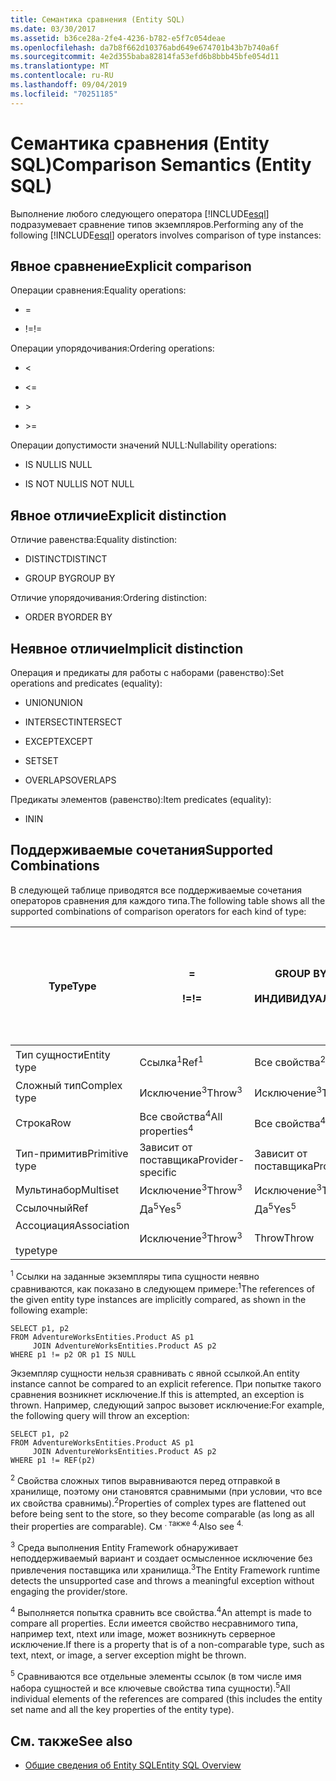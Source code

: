 ```yaml
---
title: Семантика сравнения (Entity SQL)
ms.date: 03/30/2017
ms.assetid: b36ce28a-2fe4-4236-b782-e5f7c054deae
ms.openlocfilehash: da7b8f662d10376abd649e674701b43b7b740a6f
ms.sourcegitcommit: 4e2d355baba82814fa53efd6b8bbb45bfe054d11
ms.translationtype: MT
ms.contentlocale: ru-RU
ms.lasthandoff: 09/04/2019
ms.locfileid: "70251185"
---
```

# <a name="comparison-semantics-entity-sql"></a><span data-ttu-id="3cd14-102">Семантика сравнения (Entity SQL)</span><span class="sxs-lookup"><span data-stu-id="3cd14-102">Comparison Semantics (Entity SQL)</span></span>
<span data-ttu-id="3cd14-103">Выполнение любого следующего оператора [!INCLUDE[esql](../../../../../../includes/esql-md.md)] подразумевает сравнение типов экземпляров.</span><span class="sxs-lookup"><span data-stu-id="3cd14-103">Performing any of the following [!INCLUDE[esql](../../../../../../includes/esql-md.md)] operators involves comparison of type instances:</span></span>  
  
## <a name="explicit-comparison"></a><span data-ttu-id="3cd14-104">Явное сравнение</span><span class="sxs-lookup"><span data-stu-id="3cd14-104">Explicit comparison</span></span>  
 <span data-ttu-id="3cd14-105">Операции сравнения:</span><span class="sxs-lookup"><span data-stu-id="3cd14-105">Equality operations:</span></span>  
  
- =  
  
- <span data-ttu-id="3cd14-106">!=</span><span class="sxs-lookup"><span data-stu-id="3cd14-106">!=</span></span>  
  
 <span data-ttu-id="3cd14-107">Операции упорядочивания:</span><span class="sxs-lookup"><span data-stu-id="3cd14-107">Ordering operations:</span></span>  
  
- <  
  
- \<=  
  
- \>  
  
- \>=  
  
 <span data-ttu-id="3cd14-108">Операции допустимости значений NULL:</span><span class="sxs-lookup"><span data-stu-id="3cd14-108">Nullability operations:</span></span>  
  
- <span data-ttu-id="3cd14-109">IS NULL</span><span class="sxs-lookup"><span data-stu-id="3cd14-109">IS NULL</span></span>  
  
- <span data-ttu-id="3cd14-110">IS NOT NULL</span><span class="sxs-lookup"><span data-stu-id="3cd14-110">IS NOT NULL</span></span>  
  
## <a name="explicit-distinction"></a><span data-ttu-id="3cd14-111">Явное отличие</span><span class="sxs-lookup"><span data-stu-id="3cd14-111">Explicit distinction</span></span>  
 <span data-ttu-id="3cd14-112">Отличие равенства:</span><span class="sxs-lookup"><span data-stu-id="3cd14-112">Equality distinction:</span></span>  
  
- <span data-ttu-id="3cd14-113">DISTINCT</span><span class="sxs-lookup"><span data-stu-id="3cd14-113">DISTINCT</span></span>  
  
- <span data-ttu-id="3cd14-114">GROUP BY</span><span class="sxs-lookup"><span data-stu-id="3cd14-114">GROUP BY</span></span>  
  
 <span data-ttu-id="3cd14-115">Отличие упорядочивания:</span><span class="sxs-lookup"><span data-stu-id="3cd14-115">Ordering distinction:</span></span>  
  
- <span data-ttu-id="3cd14-116">ORDER BY</span><span class="sxs-lookup"><span data-stu-id="3cd14-116">ORDER BY</span></span>  
  
## <a name="implicit-distinction"></a><span data-ttu-id="3cd14-117">Неявное отличие</span><span class="sxs-lookup"><span data-stu-id="3cd14-117">Implicit distinction</span></span>  
 <span data-ttu-id="3cd14-118">Операция и предикаты для работы с наборами (равенство):</span><span class="sxs-lookup"><span data-stu-id="3cd14-118">Set operations and predicates (equality):</span></span>  
  
- <span data-ttu-id="3cd14-119">UNION</span><span class="sxs-lookup"><span data-stu-id="3cd14-119">UNION</span></span>  
  
- <span data-ttu-id="3cd14-120">INTERSECT</span><span class="sxs-lookup"><span data-stu-id="3cd14-120">INTERSECT</span></span>  
  
- <span data-ttu-id="3cd14-121">EXCEPT</span><span class="sxs-lookup"><span data-stu-id="3cd14-121">EXCEPT</span></span>  
  
- <span data-ttu-id="3cd14-122">SET</span><span class="sxs-lookup"><span data-stu-id="3cd14-122">SET</span></span>  
  
- <span data-ttu-id="3cd14-123">OVERLAPS</span><span class="sxs-lookup"><span data-stu-id="3cd14-123">OVERLAPS</span></span>  
  
 <span data-ttu-id="3cd14-124">Предикаты элементов (равенство):</span><span class="sxs-lookup"><span data-stu-id="3cd14-124">Item predicates (equality):</span></span>  
  
- <span data-ttu-id="3cd14-125">IN</span><span class="sxs-lookup"><span data-stu-id="3cd14-125">IN</span></span>  
  
## <a name="supported-combinations"></a><span data-ttu-id="3cd14-126">Поддерживаемые сочетания</span><span class="sxs-lookup"><span data-stu-id="3cd14-126">Supported Combinations</span></span>  
 <span data-ttu-id="3cd14-127">В следующей таблице приводятся все поддерживаемые сочетания операторов сравнения для каждого типа.</span><span class="sxs-lookup"><span data-stu-id="3cd14-127">The following table shows all the supported combinations of comparison operators for each kind of type:</span></span>  
  
|<span data-ttu-id="3cd14-128">**Type**</span><span class="sxs-lookup"><span data-stu-id="3cd14-128">**Type**</span></span>|**=**<br /><br /> <span data-ttu-id="3cd14-129">**\!=**</span><span class="sxs-lookup"><span data-stu-id="3cd14-129">**!=**</span></span>|<span data-ttu-id="3cd14-130">**GROUP BY**</span><span class="sxs-lookup"><span data-stu-id="3cd14-130">**GROUP BY**</span></span><br /><br /> <span data-ttu-id="3cd14-131">**ИНДИВИДУАЛЬНО**</span><span class="sxs-lookup"><span data-stu-id="3cd14-131">**DISTINCT**</span></span>|<span data-ttu-id="3cd14-132">**UNION**</span><span class="sxs-lookup"><span data-stu-id="3cd14-132">**UNION**</span></span><br /><br /> <span data-ttu-id="3cd14-133">**INTERSECT**</span><span class="sxs-lookup"><span data-stu-id="3cd14-133">**INTERSECT**</span></span><br /><br /> <span data-ttu-id="3cd14-134">**EXCEPT**</span><span class="sxs-lookup"><span data-stu-id="3cd14-134">**EXCEPT**</span></span><br /><br /> <span data-ttu-id="3cd14-135">**SET**</span><span class="sxs-lookup"><span data-stu-id="3cd14-135">**SET**</span></span><br /><br /> <span data-ttu-id="3cd14-136">**OVERLAPS**</span><span class="sxs-lookup"><span data-stu-id="3cd14-136">**OVERLAPS**</span></span>|<span data-ttu-id="3cd14-137">**IN**</span><span class="sxs-lookup"><span data-stu-id="3cd14-137">**IN**</span></span>|<span data-ttu-id="3cd14-138">**<   <=**</span><span class="sxs-lookup"><span data-stu-id="3cd14-138">**<   <=**</span></span><br /><br /> <span data-ttu-id="3cd14-139">**>   >=**</span><span class="sxs-lookup"><span data-stu-id="3cd14-139">**>   >=**</span></span>|<span data-ttu-id="3cd14-140">**ORDER BY**</span><span class="sxs-lookup"><span data-stu-id="3cd14-140">**ORDER BY**</span></span>|<span data-ttu-id="3cd14-141">**ИМЕЕТ ЗНАЧЕНИЕ NULL**</span><span class="sxs-lookup"><span data-stu-id="3cd14-141">**IS NULL**</span></span><br /><br /> <span data-ttu-id="3cd14-142">**НЕ РАВНО NULL**</span><span class="sxs-lookup"><span data-stu-id="3cd14-142">**IS NOT NULL**</span></span>|  
|-|-|-|-|-|-|-|-|  
|<span data-ttu-id="3cd14-143">Тип сущности</span><span class="sxs-lookup"><span data-stu-id="3cd14-143">Entity type</span></span>|<span data-ttu-id="3cd14-144">Ссылка<sup>1</sup></span><span class="sxs-lookup"><span data-stu-id="3cd14-144">Ref<sup>1</sup></span></span>|<span data-ttu-id="3cd14-145">Все свойства<sup>2</sup></span><span class="sxs-lookup"><span data-stu-id="3cd14-145">All properties<sup>2</sup></span></span>|<span data-ttu-id="3cd14-146">Все свойства<sup>2</sup></span><span class="sxs-lookup"><span data-stu-id="3cd14-146">All properties<sup>2</sup></span></span>|<span data-ttu-id="3cd14-147">Все свойства<sup>2</sup></span><span class="sxs-lookup"><span data-stu-id="3cd14-147">All properties<sup>2</sup></span></span>|<span data-ttu-id="3cd14-148">Исключение<sup>3</sup></span><span class="sxs-lookup"><span data-stu-id="3cd14-148">Throw<sup>3</sup></span></span>|<span data-ttu-id="3cd14-149">Исключение<sup>3</sup></span><span class="sxs-lookup"><span data-stu-id="3cd14-149">Throw<sup>3</sup></span></span>|<span data-ttu-id="3cd14-150">Ссылка<sup>1</sup></span><span class="sxs-lookup"><span data-stu-id="3cd14-150">Ref<sup>1</sup></span></span>|  
|<span data-ttu-id="3cd14-151">Сложный тип</span><span class="sxs-lookup"><span data-stu-id="3cd14-151">Complex type</span></span>|<span data-ttu-id="3cd14-152">Исключение<sup>3</sup></span><span class="sxs-lookup"><span data-stu-id="3cd14-152">Throw<sup>3</sup></span></span>|<span data-ttu-id="3cd14-153">Исключение<sup>3</sup></span><span class="sxs-lookup"><span data-stu-id="3cd14-153">Throw<sup>3</sup></span></span>|<span data-ttu-id="3cd14-154">Исключение<sup>3</sup></span><span class="sxs-lookup"><span data-stu-id="3cd14-154">Throw<sup>3</sup></span></span>|<span data-ttu-id="3cd14-155">Исключение<sup>3</sup></span><span class="sxs-lookup"><span data-stu-id="3cd14-155">Throw<sup>3</sup></span></span>|<span data-ttu-id="3cd14-156">Исключение<sup>3</sup></span><span class="sxs-lookup"><span data-stu-id="3cd14-156">Throw<sup>3</sup></span></span>|<span data-ttu-id="3cd14-157">Исключение<sup>3</sup></span><span class="sxs-lookup"><span data-stu-id="3cd14-157">Throw<sup>3</sup></span></span>|<span data-ttu-id="3cd14-158">Исключение<sup>3</sup></span><span class="sxs-lookup"><span data-stu-id="3cd14-158">Throw<sup>3</sup></span></span>|  
|<span data-ttu-id="3cd14-159">Строка</span><span class="sxs-lookup"><span data-stu-id="3cd14-159">Row</span></span>|<span data-ttu-id="3cd14-160">Все свойства<sup>4</sup></span><span class="sxs-lookup"><span data-stu-id="3cd14-160">All properties<sup>4</sup></span></span>|<span data-ttu-id="3cd14-161">Все свойства<sup>4</sup></span><span class="sxs-lookup"><span data-stu-id="3cd14-161">All properties<sup>4</sup></span></span>|<span data-ttu-id="3cd14-162">Все свойства<sup>4</sup></span><span class="sxs-lookup"><span data-stu-id="3cd14-162">All properties<sup>4</sup></span></span>|<span data-ttu-id="3cd14-163">Исключение<sup>3</sup></span><span class="sxs-lookup"><span data-stu-id="3cd14-163">Throw<sup>3</sup></span></span>|<span data-ttu-id="3cd14-164">Исключение<sup>3</sup></span><span class="sxs-lookup"><span data-stu-id="3cd14-164">Throw<sup>3</sup></span></span>|<span data-ttu-id="3cd14-165">Все свойства<sup>4</sup></span><span class="sxs-lookup"><span data-stu-id="3cd14-165">All properties<sup>4</sup></span></span>|<span data-ttu-id="3cd14-166">Исключение<sup>3</sup></span><span class="sxs-lookup"><span data-stu-id="3cd14-166">Throw<sup>3</sup></span></span>|  
|<span data-ttu-id="3cd14-167">Тип-примитив</span><span class="sxs-lookup"><span data-stu-id="3cd14-167">Primitive type</span></span>|<span data-ttu-id="3cd14-168">Зависит от поставщика</span><span class="sxs-lookup"><span data-stu-id="3cd14-168">Provider-specific</span></span>|<span data-ttu-id="3cd14-169">Зависит от поставщика</span><span class="sxs-lookup"><span data-stu-id="3cd14-169">Provider-specific</span></span>|<span data-ttu-id="3cd14-170">Зависит от поставщика</span><span class="sxs-lookup"><span data-stu-id="3cd14-170">Provider-specific</span></span>|<span data-ttu-id="3cd14-171">Зависит от поставщика</span><span class="sxs-lookup"><span data-stu-id="3cd14-171">Provider-specific</span></span>|<span data-ttu-id="3cd14-172">Зависит от поставщика</span><span class="sxs-lookup"><span data-stu-id="3cd14-172">Provider-specific</span></span>|<span data-ttu-id="3cd14-173">Зависит от поставщика</span><span class="sxs-lookup"><span data-stu-id="3cd14-173">Provider-specific</span></span>|<span data-ttu-id="3cd14-174">Зависит от поставщика</span><span class="sxs-lookup"><span data-stu-id="3cd14-174">Provider-specific</span></span>|  
|<span data-ttu-id="3cd14-175">Мультинабор</span><span class="sxs-lookup"><span data-stu-id="3cd14-175">Multiset</span></span>|<span data-ttu-id="3cd14-176">Исключение<sup>3</sup></span><span class="sxs-lookup"><span data-stu-id="3cd14-176">Throw<sup>3</sup></span></span>|<span data-ttu-id="3cd14-177">Исключение<sup>3</sup></span><span class="sxs-lookup"><span data-stu-id="3cd14-177">Throw<sup>3</sup></span></span>|<span data-ttu-id="3cd14-178">Исключение<sup>3</sup></span><span class="sxs-lookup"><span data-stu-id="3cd14-178">Throw<sup>3</sup></span></span>|<span data-ttu-id="3cd14-179">Исключение<sup>3</sup></span><span class="sxs-lookup"><span data-stu-id="3cd14-179">Throw<sup>3</sup></span></span>|<span data-ttu-id="3cd14-180">Исключение<sup>3</sup></span><span class="sxs-lookup"><span data-stu-id="3cd14-180">Throw<sup>3</sup></span></span>|<span data-ttu-id="3cd14-181">Исключение<sup>3</sup></span><span class="sxs-lookup"><span data-stu-id="3cd14-181">Throw<sup>3</sup></span></span>|<span data-ttu-id="3cd14-182">Исключение<sup>3</sup></span><span class="sxs-lookup"><span data-stu-id="3cd14-182">Throw<sup>3</sup></span></span>|  
|<span data-ttu-id="3cd14-183">Ссылочный</span><span class="sxs-lookup"><span data-stu-id="3cd14-183">Ref</span></span>|<span data-ttu-id="3cd14-184">Да<sup>5</sup></span><span class="sxs-lookup"><span data-stu-id="3cd14-184">Yes<sup>5</sup></span></span>|<span data-ttu-id="3cd14-185">Да<sup>5</sup></span><span class="sxs-lookup"><span data-stu-id="3cd14-185">Yes<sup>5</sup></span></span>|<span data-ttu-id="3cd14-186">Да<sup>5</sup></span><span class="sxs-lookup"><span data-stu-id="3cd14-186">Yes<sup>5</sup></span></span>|<span data-ttu-id="3cd14-187">Да<sup>5</sup></span><span class="sxs-lookup"><span data-stu-id="3cd14-187">Yes<sup>5</sup></span></span>|<span data-ttu-id="3cd14-188">Throw</span><span class="sxs-lookup"><span data-stu-id="3cd14-188">Throw</span></span>|<span data-ttu-id="3cd14-189">Throw</span><span class="sxs-lookup"><span data-stu-id="3cd14-189">Throw</span></span>|<span data-ttu-id="3cd14-190">Да<sup>5</sup></span><span class="sxs-lookup"><span data-stu-id="3cd14-190">Yes<sup>5</sup></span></span>|  
|<span data-ttu-id="3cd14-191">Ассоциация</span><span class="sxs-lookup"><span data-stu-id="3cd14-191">Association</span></span><br /><br /> <span data-ttu-id="3cd14-192">type</span><span class="sxs-lookup"><span data-stu-id="3cd14-192">type</span></span>|<span data-ttu-id="3cd14-193">Исключение<sup>3</sup></span><span class="sxs-lookup"><span data-stu-id="3cd14-193">Throw<sup>3</sup></span></span>|<span data-ttu-id="3cd14-194">Throw</span><span class="sxs-lookup"><span data-stu-id="3cd14-194">Throw</span></span>|<span data-ttu-id="3cd14-195">Throw</span><span class="sxs-lookup"><span data-stu-id="3cd14-195">Throw</span></span>|<span data-ttu-id="3cd14-196">Throw</span><span class="sxs-lookup"><span data-stu-id="3cd14-196">Throw</span></span>|<span data-ttu-id="3cd14-197">Исключение<sup>3</sup></span><span class="sxs-lookup"><span data-stu-id="3cd14-197">Throw<sup>3</sup></span></span>|<span data-ttu-id="3cd14-198">Исключение<sup>3</sup></span><span class="sxs-lookup"><span data-stu-id="3cd14-198">Throw<sup>3</sup></span></span>|<span data-ttu-id="3cd14-199">Исключение<sup>3</sup></span><span class="sxs-lookup"><span data-stu-id="3cd14-199">Throw<sup>3</sup></span></span>|  
  
 <span data-ttu-id="3cd14-200"><sup>1</sup> Ссылки на заданные экземпляры типа сущности неявно сравниваются, как показано в следующем примере:</span><span class="sxs-lookup"><span data-stu-id="3cd14-200"><sup>1</sup>The references of the given entity type instances are implicitly compared, as shown in the following example:</span></span>  
  
```  
SELECT p1, p2   
FROM AdventureWorksEntities.Product AS p1   
     JOIN AdventureWorksEntities.Product AS p2   
WHERE p1 != p2 OR p1 IS NULL  
```  
  
 <span data-ttu-id="3cd14-201">Экземпляр сущности нельзя сравнивать с явной ссылкой.</span><span class="sxs-lookup"><span data-stu-id="3cd14-201">An entity instance cannot be compared to an explicit reference.</span></span> <span data-ttu-id="3cd14-202">При попытке такого сравнения возникнет исключение.</span><span class="sxs-lookup"><span data-stu-id="3cd14-202">If this is attempted, an exception is thrown.</span></span> <span data-ttu-id="3cd14-203">Например, следующий запрос вызовет исключение:</span><span class="sxs-lookup"><span data-stu-id="3cd14-203">For example, the following query will throw an exception:</span></span>  
  
```  
SELECT p1, p2   
FROM AdventureWorksEntities.Product AS p1   
     JOIN AdventureWorksEntities.Product AS p2   
WHERE p1 != REF(p2)  
```  
  
 <span data-ttu-id="3cd14-204"><sup>2</sup> Свойства сложных типов выравниваются перед отправкой в хранилище, поэтому они становятся сравнимыми (при условии, что все их свойства сравнимы).</span><span class="sxs-lookup"><span data-stu-id="3cd14-204"><sup>2</sup>Properties of complex types are flattened out before being sent to the store, so they become comparable (as long as all their properties are comparable).</span></span> <span data-ttu-id="3cd14-205">См <sup>. также 4.</sup></span><span class="sxs-lookup"><span data-stu-id="3cd14-205">Also see <sup>4.</sup></span></span>  
  
 <span data-ttu-id="3cd14-206"><sup>3</sup> Среда выполнения Entity Framework обнаруживает неподдерживаемый вариант и создает осмысленное исключение без привлечения поставщика или хранилища.</span><span class="sxs-lookup"><span data-stu-id="3cd14-206"><sup>3</sup>The Entity Framework runtime detects the unsupported case and throws a meaningful exception without engaging the provider/store.</span></span>  
  
 <span data-ttu-id="3cd14-207"><sup>4</sup> Выполняется попытка сравнить все свойства.</span><span class="sxs-lookup"><span data-stu-id="3cd14-207"><sup>4</sup>An attempt is made to compare all properties.</span></span> <span data-ttu-id="3cd14-208">Если имеется свойство несравнимого типа, например text, ntext или image, может возникнуть серверное исключение.</span><span class="sxs-lookup"><span data-stu-id="3cd14-208">If there is a property that is of a non-comparable type, such as text, ntext, or image, a server exception might be thrown.</span></span>  
  
 <span data-ttu-id="3cd14-209"><sup>5</sup> Сравниваются все отдельные элементы ссылок (в том числе имя набора сущностей и все ключевые свойства типа сущности).</span><span class="sxs-lookup"><span data-stu-id="3cd14-209"><sup>5</sup>All individual elements of the references are compared (this includes the entity set name and all the key properties of the entity type).</span></span>  
  
## <a name="see-also"></a><span data-ttu-id="3cd14-210">См. также</span><span class="sxs-lookup"><span data-stu-id="3cd14-210">See also</span></span>

- [<span data-ttu-id="3cd14-211">Общие сведения об Entity SQL</span><span class="sxs-lookup"><span data-stu-id="3cd14-211">Entity SQL Overview</span></span>](entity-sql-overview.md)
